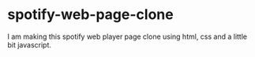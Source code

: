 # spotify-web-page-clone
I am making this spotify web player page clone using html, css and a little bit javascript.
